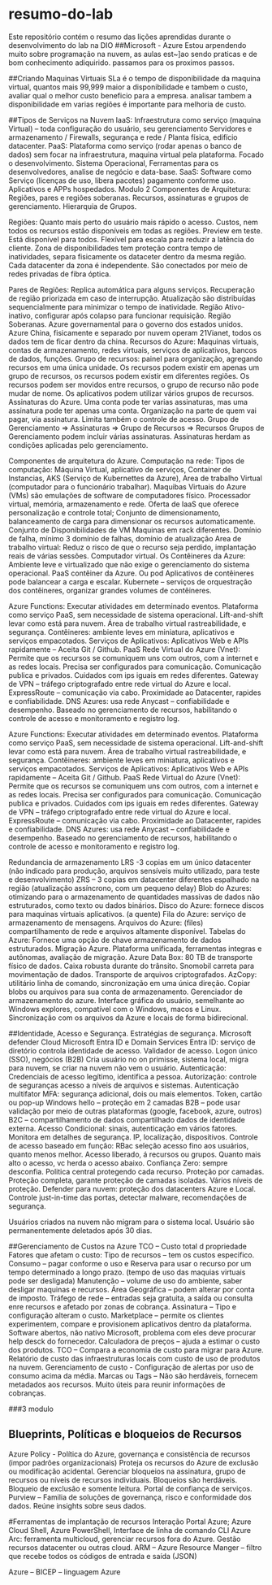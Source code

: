 # resumo-do-lab
Este repositório contém o resumo das lições aprendidas durante o desenvolvimento do lab na DIO
##Microsoft - Azure
Estou arpendendo muito sobre programação na nuvem, as aulas est~]ao sendo praticas e de bom conhecimento adiquirido.
passamos para os proximos passos.

##Criando Maquinas Virtuais
SLa é o tempo de disponibilidade da maquina virtual, quantos mais 99,999 maior a disponibilidade e tambem o custo, avaliar qual o melhor custo beneficio para a empresa.
analisar tambem a disponibilidade em varias regiões é importante para melhoria de custo.

##Tipos de Serviços na Nuvem
IaaS: Infraestrutura como serviço (maquina Virtual) – toda configuração do usuário, seu gerenciamento
Servidores e armazenamento / Firewalls, segurança e rede / Planta física, edifício datacenter.
PaaS: Plataforma como serviço (rodar apenas o banco de dados) sem focar na infraestrutura, maquina virtual pela plataforma. Focado o desenvolvimento.
Sistema Operacional, Ferramentas para os desenvolvedores, analise de negócio e data-base.
SaaS: Software como Serviço (licenças de uso, libera pacotes) pagamento conforme uso.
	Aplicativos e APPs hospedados.
Modulo 2
Componentes de Arquitetura:
Regiões, pares e regiões soberanas.
Recursos, assinaturas e grupos de gerenciamento.
Hierarquia de Grupos.

Regiões: 
Quanto mais perto do usuário mais rápido o acesso.
Custos, nem todos os recursos estão disponíveis em todas as regiões.
 Preview em teste.
Está disponível para todos. 
Flexível para escala para reduzir a latência do cliente.
Zona de disponibilidades tem proteção contra tempo de inatividades, separa fisicamente os dataceter dentro da mesma região.
Cada datacenter da zona é independente.
São conectados por meio de redes privadas de fibra óptica.

Pares de Regiões:
Replica automática para alguns serviços.
Recuperação de região priorizada em caso de interrupção.
Atualização são distribuídas sequencialmente para minimizar o tempo de inatividade.
Região Ativo-inativo, configurar após colapso para funcionar requisição.
Região Soberanas.
Azure governamental para o governo dos estados unidos.
Azure China, fisicamente e separado por nuvem operam 21Vianet, todos os dados tem de ficar dentro da china.
Recursos do Azure:
Maquinas virtuais, contas de armazenamento, redes virtuais, serviços de aplicativos, bancos de dados, funções.
Grupo de recursos: painel para organização, agregando recursos em uma única unidade.
Os recursos podem existir em apenas um grupo de recursos, os recursos podem existir em diferentes regiões.
Os recursos podem ser movidos entre recursos, o grupo de recurso não pode mudar de nome.
Os aplicativos podem utilizar vários grupos de recursos.
Assinaturas do Azure.
Uma conta pode ter varias assinaturas, mas uma assinatura pode ter apenas uma conta.
Organização na parte de quem vai pagar, via assinatura.
Limita também o controle de acesso.
Grupo de Gerenciamento => Assinaturas => Grupo de Recursos => Recursos
Grupos de Gerenciamento podem incluir várias assinaturas.
Assinaturas herdam as condições aplicadas pelo gerenciamento.

Componentes de arquitetura do Azure.
Computação na rede:
Tipos de computação: Máquina Virtual, aplicativo de serviços, Container de Instancias, AKS (Serviço de Kubernettes da Azure), Area de trabalho Virtual (computador para o funcionário trabalhar).
Maquibas Virtuais do Azure (VMs) são emulações de software de computadores físico.
Processador virtual, memória, armazenamento e rede.
Oferta de IaaS que oferece personalização e controle total;
Conjunto de dimensionamento, balanceamento de carga para dimensionar os recursos automaticamente.
Conjunto de Disponibilidades de VM
Maquinas em rack diferentes. Domínio de falha,  mínimo 3 domínio de falhas, domínio de atualização
Area de trabalho virtual:
Reduz o risco de que o recurso seja perdido, implantação reais de várias sessões.  Computador virtual.
Os Contêineres da Azure:
Ambiente leve e virtualizado que não exige o gerenciamento do sistema operacional.
PaaS contêiner da Azure. Ou pod
Aplicativos de contêineres pode balancear a carga e escalar.
Kubernete – serviços de orquestração dos contêineres, organizar grandes volumes de contêineres.

Azure Functions:
Executar atividades em determinado eventos. Plataforma como serviço PaaS, sem necessidade de sistema operacional.
Lift-and-shift levar como está para nuvem.
Área de trabalho virtual rastreabilidade, e segurança.
Contêineres: ambiente leves em miniatura, aplicativos e serviços empacotados.
Serviços de Aplicativos:
Aplicativos Web e APIs rapidamente – Aceita Git / Github.
PaaS
Rede Virtual do Azure (Vnet):
Permite que os recursos se comuniquem uns com outros, com a internet e as redes locais. Precisa ser configurados para comunicação.
Comunicação publica e privados. Cuidados com ips iguais em redes diferentes.
Gateway de VPN – tráfego criptografado entre rede virtual do Azure e local.
ExpressRoute – comunicação via cabo. Proximidade ao Datacenter, rapides e confiabilidade.
DNS Azures: usa rede Anycast – confiabilidade e desempenho. Baseado no gerenciamento de recursos, habilitando o controle de acesso e monitoramento e registro log.

Azure Functions:
Executar atividades em determinado eventos. Plataforma como serviço PaaS, sem necessidade de sistema operacional.
Lift-and-shift levar como está para nuvem.
Área de trabalho virtual rastreabilidade, e segurança.
Contêineres: ambiente leves em miniatura, aplicativos e serviços empacotados.
Serviços de Aplicativos:
Aplicativos Web e APIs rapidamente – Aceita Git / Github.
PaaS
Rede Virtual do Azure (Vnet):
Permite que os recursos se comuniquem uns com outros, com a internet e as redes locais. Precisa ser configurados para comunicação.
Comunicação publica e privados. Cuidados com ips iguais em redes diferentes.
Gateway de VPN – tráfego criptografado entre rede virtual do Azure e local.
ExpressRoute – comunicação via cabo. Proximidade ao Datacenter, rapides e confiabilidade.
DNS Azures: usa rede Anycast – confiabilidade e desempenho. Baseado no gerenciamento de recursos, habilitando o controle de acesso e monitoramento e registro log.

Redundancia de armazenamento
LRS -3 copias em um único datacenter (não indicado para produção, arquivos sensíveis muito utilizado, para teste e desenvolvimento)
ZRS – 3 copias em datacenter diferentes espalhado na região (atualização assíncrono, com um pequeno delay)
Blob do Azures: otimizando para o armazenamento de quantidades massivas de dados não estruturados, como texto ou dados binários.
Disco do Azure: fornece discos para maquinas virtuais aplicativos. (a quente)
Fila do Azure: serviço de armazenamento de mensagens.
Arquivos do Azure: (files) compartilhamento de rede e arquivos altamente disponível.
Tabelas do Azure: Fornece uma opção de chave armazenamento de dados estruturados.
Migração Azure.
Plataforma unificada, ferramentas integras e autônomas, avaliação de migração.
Azure Data Box: 80 TB de transporte físico de dados. Caixa robusta durante do trânsito.
Snomobil carreta para movimentação de dados.
Transporte de arquivos criptografados.
AzCopy: utilitário linha de comando, sincronização em uma única direção. Copiar blobs ou arquivos para sua conta de armazenamento.
Gerenciador de armazenamento do azure.
Interface gráfica do usuário, semelhante ao Windows explores, compatível com o Windows, macos e Linux.
Sincronização com os arquivos da Azure e locais de forma bidirecional.

##Identidade, Acesso e Segurança.
Estratégias de segurança. Microsoft defender Cloud
Microsoft Entra ID e Domain Services
Entra ID: serviço de diretório controla identidade de acesso.
Validador de acesso. Logon único (SSO), negócios (B2B)
Cria usuário no on primisse, sistema local, migra para nuvem, se criar na nuvem não vem o usuário.
Autenticação:
Credenciais de acesso legítimo, identifica a pessoa.
Autorização:
controle de seguranças acesso a níveis de arquivos e sistemas.
Autenticação multifator MFA: segurança adicional, dois ou mais elementos. Token, cartão ou pop-up
Windows hello – proteção em 2 camadas
B2B – pode usar validação por meio de outras plataformas (google, facebook, azure, outros)
B2C – compartilhamento de dados compartilhado dados de identidade externa.
Acesso Condicional: sinais, autenticação em vários fatores. Monitora em detalhes de segurança. IP, localização, dispositivos.
Controle de acesso baseado em função: RBac seleção acesso fino aos usuários, quanto menos melhor.
Acesso liberado, á recursos ou grupos.
Quanto mais alto o acesso, vc herda o acesso abaixo.
Confiança Zero: sempre desconfia. Politica central protegendo cada recurso. Proteção por camadas.
Proteção completa, garante proteção de camadas isoladas. Vários níveis de proteção.
Defender para nuvem: proteção dos datacenters Azure e Local.
Controle just-in-time das portas, detectar malware, recomendações de segurança.

Usuários criados na nuvem não migram para o sistema local.
Usuário são permanentemente deletados após 30 dias.

##Gerenciamento de Custos na Azure
TCO – Custo total d propriedade
Fatores que afetam o custo:
Tipo de recursos – tem os custos especifico.
Consumo – pagar conforme o uso e Reserva para usar o recurso por um tempo determinado a longo prazo. (tempo de uso das maquias virtuais pode ser desligada)
Manutenção – volume de uso do ambiente, saber desligar maquinas e recursos.
Área Geográfica – podem alterar por conta de imposto.
Tráfego de rede – entradas seja gratuita, a saída ou consulta enre recursos e afetado por zonas de cobrança.
Assinatura – Tipo e configuração alteram o custo.
Marketplace – permite os clientes experimentem, compare e provisionem aplicativos dentro da plataforma.
	Software abertos, não nativo Microsoft, problema com eles deve procurar help desck do fornecedor.
Calculadora de preços – ajuda a estimar o custo dos produtos.
TCO – Compara a economia de custo para migrar para Azure. Relatório de custo das infraestruturas locais com custo de uso de produtos na nuvem.
Gerenciamento de custo - Configuração de alertas por uso de consumo acima da média.
Marcas ou Tags – Não são herdáveis, fornecem metadados aos recursos. Muito úteis para reunir informações de cobranças.

###3 modulo
## Blueprints, Políticas e bloqueios de Recursos
Azure Policy - Política do Azure, governança e consistência de recursos (impor padrões organizacionais)
Proteja os recursos do Azure de exclusão ou modificação acidental.
Gerenciar bloqueios na assinatura, grupo de recursos ou níveis de recursos individuais.
Bloqueios são herdáveis.
Bloqueio de exclusão e somente leitura.
Portal de confiança de serviços.
Purview – Familia de soluções de governança, risco e conformidade dos dados.
Reúne insights sobre seus dados.

#Ferramentas de implantação de recursos
Interação
Portal Azure; Azure Cloud Shell, Azure PowerShell, Interface de linha de comando CLI
Azure Arc: ferramenta multicloud, gerenciar recursos fora do Azure. Gestão recursos datacenter ou outras cloud.
ARM – Azure Resource Manger – filtro que recebe todos os códigos de entrada e saída (JSON)

Azure – BICEP – linguagem Azure

